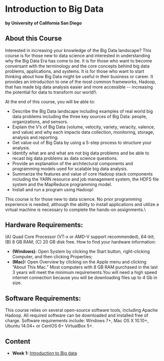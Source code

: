 # Introduction to Big Data
#### by University of California San Diego

## About this Course
Interested in increasing your knowledge of the Big Data landscape?  This course is for those new to data science and interested in understanding why the Big Data Era has come to be.  It is for those who want to become conversant with the terminology and the core concepts behind big data problems, applications, and systems.  It is for those who want to start thinking about how Big Data might be useful in their business or career.  It provides an introduction to one of the most common frameworks, Hadoop, that has made big data analysis easier and more accessible -- increasing the potential for data to transform our world!\

At the end of this course, you will be able to:
* Describe the Big Data landscape including examples of real world big data problems including the three key sources of Big Data: people, organizations, and sensors.
* Explain the V’s of Big Data (volume, velocity, variety, veracity, valence, and value) and why each impacts data collection, monitoring, storage, analysis and reporting.
* Get value out of Big Data by using a 5-step process to structure your analysis.
* Identify what are and what are not big data problems and be able to recast big data problems as data science questions.
* Provide an explanation of the architectural components and programming models used for scalable big data analysis.
* Summarize the features and value of core Hadoop stack components including the YARN resource and job management system, the HDFS file system and the MapReduce programming model.
* Install and run a program using Hadoop!

This course is for those new to data science.  No prior programming experience is needed, although the ability to install applications and utilize a virtual machine is necessary to complete the hands-on assignments.\

## Hardware Requirements:
(A) Quad Core Processor (VT-x or AMD-V support recommended), 64-bit; (B) 8 GB RAM; (C) 20 GB disk free. How to find your hardware information:
* **(Windows):** Open System by clicking the Start button, right-clicking Computer, and then clicking Properties;
* **(Mac):** Open Overview by clicking on the Apple menu and clicking “About This Mac.”
Most computers with 8 GB RAM purchased in the last 3 years will meet the minimum requirements.You will need a high speed internet connection because you will be downloading files up to 4 Gb in size.  

## Software Requirements:
This course relies on several open-source software tools, including Apache Hadoop. All required software can be downloaded and installed free of charge. Software requirements include: Windows 7+, Mac OS X 10.10+, Ubuntu 14.04+ or CentOS 6+ VirtualBox 5+.

## Content
* **Week 1:** [Introduction to Big data](./Week1/README.md)
